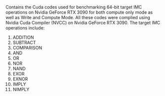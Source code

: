 Contains the Cuda codes used for benchmarking 64-bit target IMC operations on Nvidia GeForce RTX 3090 for both compute only mode as well as Write and Compute Mode.
All these codes were complied using Nvidia Cuda Compiler (NVCC) on Nvidia GeForce RTX 3090.
The target IMC operations include:
1. ADDITION
2. SUBTRACT
3. COMPARISON
4. AND
5. OR
6. NOR
7. NAND
8. EXOR
9. EXNOR
10. IMPLY
11. NIMPLY
